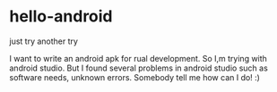 # hello-android
just try another try

I want to write an android apk for rual development. So I,m trying with android studio.
But I found several problems in android studio such as software needs, unknown errors.
Somebody tell me how can I do!
:)
